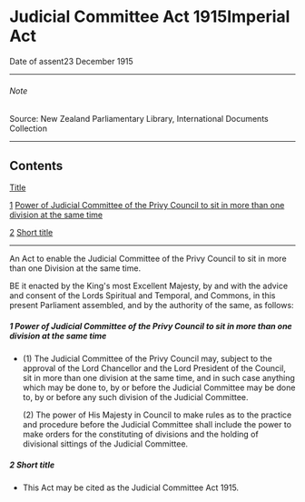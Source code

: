 # Judicial Committee Act 1915Imperial Act

Date of assent23 December 1915

---

###### Note

Source: New Zealand Parliamentary Library, International Documents Collection

---

## Contents

[Title][0]

[1][1] [Power of Judicial Committee of the Privy Council to sit in more than one division at the same time][1]

[2][2] [Short title][2]

---

An Act to enable the Judicial Committee of the Privy Council to sit in more than one Division at the same time.

BE it enacted by the King's most Excellent Majesty, by and with the advice and consent of the Lords Spiritual and Temporal, and Commons, in this present Parliament assembled, and by the authority of the same, as follows:

##### 1 Power of Judicial Committee of the Privy Council to sit in more than one division at the same time
    
*   (1) The Judicial Committee of the Privy Council may, subject to the approval of the Lord Chancellor and the Lord President of the Council, sit in more than one division at the same time, and in such case anything which may be done to, by or before the Judicial Committee may be done to, by or before any such division of the Judicial Committee.
    
    (2) The power of His Majesty in Council to make rules as to the practice and procedure before the Judicial Committee shall include the power to make orders for the constituting of divisions and the holding of divisional sittings of the Judicial Committee.

##### 2 Short title
    
*   This Act may be cited as the Judicial Committee Act 1915\.



[0]: http://www.legislation.govt.nz/act/imperial/1915/0092/latest/whole.html#DLM12694
[1]: http://www.legislation.govt.nz/act/imperial/1915/0092/latest/whole.html#DLM12696
[2]: http://www.legislation.govt.nz/act/imperial/1915/0092/latest/whole.html#DLM12697